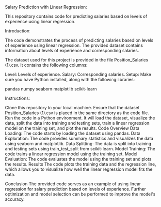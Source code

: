 Salary Prediction with Linear Regression:

This repository contains code for predicting salaries based on levels of experience using linear regression.

Introduction:

The code demonstrates the process of predicting salaries based on levels of experience using linear regression. The provided dataset contains information about levels of experience and corresponding salaries.

The dataset used for this project is provided in the file Position_Salaries (1).csv. It contains the following columns:

Level: Levels of experience.
Salary: Corresponding salaries.
Setup:
Make sure you have Python installed, along with the following libraries:

pandas
numpy
seaborn
matplotlib
scikit-learn

Instructions:

Clone this repository to your local machine.
Ensure that the dataset Position_Salaries (1).csv is placed in the same directory as the code file.
Run the code in a Python environment. It will load the dataset, visualize the data, split the data into training and testing sets, train a linear regression model on the training set, and plot the results.
Code Overview
Data Loading: The code starts by loading the dataset using pandas.
Data Exploration: The code provides summary statistics and visualizes the data using seaborn and matplotlib.
Data Splitting: The data is split into training and testing sets using train_test_split from scikit-learn.
Model Training: The code trains a linear regression model using the training set.
Model Evaluation: The code evaluates the model using the training set and plots the results.
Results
The code plots the training data and the regression line, which allows you to visualize how well the linear regression model fits the data.

Conclusion
The provided code serves as an example of using linear regression for salary prediction based on levels of experience. Further optimization and model selection can be performed to improve the model's accuracy.
